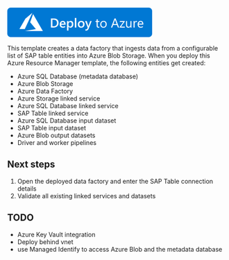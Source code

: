[![Deploy To Azure](https://raw.githubusercontent.com/Azure/azure-quickstart-templates/master/1-CONTRIBUTION-GUIDE/images/deploytoazure.svg?sanitize=true)](https://portal.azure.com/#create/Microsoft.Template/uri/https%3A%2F%2Fraw.githubusercontent.com%2Fmariuspc%2Fsaptable-adf-starter%2Fmaster%2Fazuredeploy.json)


This template creates a data factory that ingests data from a configurable list of SAP table entities into Azure Blob Storage. When you deploy this Azure Resource Manager template, the following entities get created: 

- Azure SQL Database (metadata database)
- Azure Blob Storage
- Azure Data Factory
- Azure Storage linked service 
- Azure SQL Database linked service
- SAP Table linked service
- Azure SQL Database input dataset
- SAP Table input dataset
- Azure Blob output datasets
- Driver and worker pipelines

## Next steps
1. Open the deployed data factory and enter the SAP Table connection details
2. Validate all existing linked services and datasets


## TODO
- Azure Key Vault integration
- Deploy behind vnet
- use Managed Identify to access Azure Blob and the metadata database
